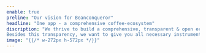 ```yaml
---
enable: true
preline: "Our vision for Beanconqueror"
headline: "One app - a comprehensive coffee-ecosystem"
discription: "We thrive to build a comprehensive, transparent & open ecosystem with ‍all information of the beans as core - we call it the BEAN-DNA.
Besides this transparency, we want to give you all necessary instruments to perfect your own brewing process! Customize the app as you need it and always have access to your perfect settings - repeatable, customizable & open-source."
image: "{{/* w-272px h-572px */}}"
---
```

